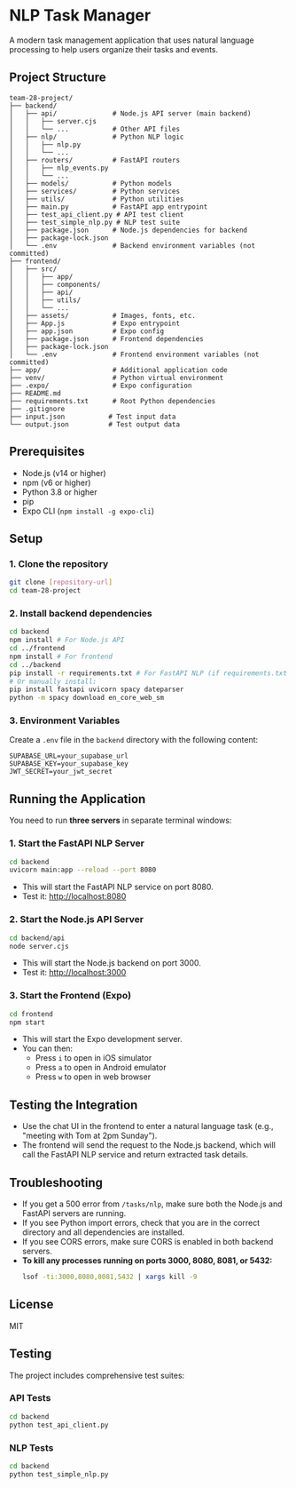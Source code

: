# NLP Task Manager

A modern task management application that uses natural language processing to help users organize their tasks and events.

## Project Structure

```
team-28-project/
├── backend/
│   ├── api/              # Node.js API server (main backend)
│   │   ├── server.cjs
│   │   └── ...           # Other API files
│   ├── nlp/              # Python NLP logic
│   │   ├── nlp.py
│   │   └── ...
│   ├── routers/          # FastAPI routers
│   │   ├── nlp_events.py
│   │   └── ...
│   ├── models/           # Python models
│   ├── services/         # Python services
│   ├── utils/            # Python utilities
│   ├── main.py           # FastAPI app entrypoint
│   ├── test_api_client.py # API test client
│   ├── test_simple_nlp.py # NLP test suite
│   ├── package.json      # Node.js dependencies for backend
│   ├── package-lock.json
│   └── .env              # Backend environment variables (not committed)
├── frontend/
│   ├── src/
│   │   ├── app/
│   │   ├── components/
│   │   ├── api/
│   │   ├── utils/
│   │   └── ...
│   ├── assets/           # Images, fonts, etc.
│   ├── App.js            # Expo entrypoint
│   ├── app.json          # Expo config
│   ├── package.json      # Frontend dependencies
│   ├── package-lock.json
│   └── .env              # Frontend environment variables (not committed)
├── app/                  # Additional application code
├── venv/                 # Python virtual environment
├── .expo/                # Expo configuration
├── README.md
├── requirements.txt      # Root Python dependencies
├── .gitignore
├── input.json           # Test input data
└── output.json          # Test output data
```

## Prerequisites

- Node.js (v14 or higher)
- npm (v6 or higher)
- Python 3.8 or higher
- pip
- Expo CLI (`npm install -g expo-cli`)

## Setup

### 1. Clone the repository
```bash
git clone [repository-url]
cd team-28-project
```

### 2. Install backend dependencies
```bash
cd backend
npm install # For Node.js API
cd ../frontend
npm install # For frontend
cd ../backend
pip install -r requirements.txt # For FastAPI NLP (if requirements.txt exists)
# Or manually install:
pip install fastapi uvicorn spacy dateparser
python -m spacy download en_core_web_sm
```

### 3. Environment Variables
Create a `.env` file in the `backend` directory with the following content:
```env
SUPABASE_URL=your_supabase_url
SUPABASE_KEY=your_supabase_key
JWT_SECRET=your_jwt_secret
```

## Running the Application

You need to run **three servers** in separate terminal windows:

### 1. Start the FastAPI NLP Server
```bash
cd backend
uvicorn main:app --reload --port 8080
```
- This will start the FastAPI NLP service on port 8080.
- Test it: [http://localhost:8080](http://localhost:8080)

### 2. Start the Node.js API Server
```bash
cd backend/api
node server.cjs
```
- This will start the Node.js backend on port 3000.
- Test it: [http://localhost:3000](http://localhost:3000)

### 3. Start the Frontend (Expo)
```bash
cd frontend
npm start
```
- This will start the Expo development server.
- You can then:
  - Press `i` to open in iOS simulator
  - Press `a` to open in Android emulator
  - Press `w` to open in web browser

## Testing the Integration
- Use the chat UI in the frontend to enter a natural language task (e.g., "meeting with Tom at 2pm Sunday").
- The frontend will send the request to the Node.js backend, which will call the FastAPI NLP service and return extracted task details.

## Troubleshooting
- If you get a 500 error from `/tasks/nlp`, make sure both the Node.js and FastAPI servers are running.
- If you see Python import errors, check that you are in the correct directory and all dependencies are installed.
- If you see CORS errors, make sure CORS is enabled in both backend servers.
- **To kill any processes running on ports 3000, 8080, 8081, or 5432:**
  ```bash
  lsof -ti:3000,8080,8081,5432 | xargs kill -9
  ```

## License
MIT

## Testing

The project includes comprehensive test suites:

### API Tests
```bash
cd backend
python test_api_client.py
```

### NLP Tests
```bash
cd backend
python test_simple_nlp.py
```

